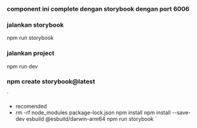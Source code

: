 ### component ini complete dengan storybook dengan port 6006

### jalankan storybook 
npm run storybook

### jalankan project 
npm run dev

### npm create storybook@latest
`
 - recomended
 - rm -rf node_modules package-lock.json
   npm install
   npm install --save-dev esbuild @esbuild/darwin-arm64
   npm run storybook
`